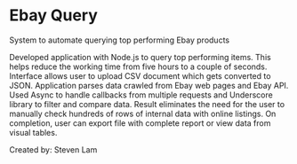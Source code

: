 # Ebay Query #

System to automate querying top performing Ebay products

Developed application with Node.js to query top performing items. This helps reduce the working time from five hours to a couple of seconds. Interface allows user to upload CSV document which gets converted to JSON. Application parses data crawled from Ebay web pages and Ebay API. Used Async to handle callbacks from multiple requests and Underscore library to filter and compare data. Result eliminates the need for the user to manually check hundreds of rows of internal data with online listings. On completion, user can export file with complete report or view data from visual tables.

Created by: Steven Lam
